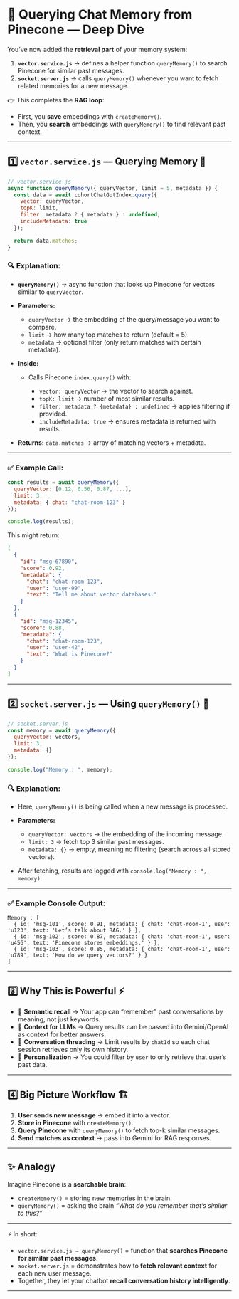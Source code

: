 
# 🔎 Querying Chat Memory from Pinecone — Deep Dive

You’ve now added the **retrieval part** of your memory system:

1. **`vector.service.js`** → defines a helper function `queryMemory()` to search Pinecone for similar past messages.
2. **`socket.server.js`** → calls `queryMemory()` whenever you want to fetch related memories for a new message.

👉 This completes the **RAG loop**:

* First, you **save** embeddings with `createMemory()`.
* Then, you **search** embeddings with `queryMemory()` to find relevant past context.

---

## 1️⃣ `vector.service.js` — Querying Memory 🧠

```js
// vector.service.js
async function queryMemory({ queryVector, limit = 5, metadata }) {
  const data = await cohortChatGptIndex.query({
    vector: queryVector,
    topK: limit,
    filter: metadata ? { metadata } : undefined,
    includeMetadata: true
  });

  return data.matches;
}
```

### 🔍 Explanation:

* **`queryMemory()`** → async function that looks up Pinecone for vectors similar to `queryVector`.

* **Parameters:**

  * `queryVector` → the embedding of the query/message you want to compare.
  * `limit` → how many top matches to return (default = 5).
  * `metadata` → optional filter (only return matches with certain metadata).

* **Inside:**

  * Calls Pinecone `index.query()` with:

    * `vector: queryVector` → the vector to search against.
    * `topK: limit` → number of most similar results.
    * `filter: metadata ? {metadata} : undefined` → applies filtering if provided.
    * `includeMetadata: true` → ensures metadata is returned with results.

* **Returns:** `data.matches` → array of matching vectors + metadata.

---

### ✅ Example Call:

```js
const results = await queryMemory({
  queryVector: [0.12, 0.56, 0.87, ...],
  limit: 3,
  metadata: { chat: "chat-room-123" }
});

console.log(results);
```

This might return:

```json
[
  {
    "id": "msg-67890",
    "score": 0.92,
    "metadata": {
      "chat": "chat-room-123",
      "user": "user-99",
      "text": "Tell me about vector databases."
    }
  },
  {
    "id": "msg-12345",
    "score": 0.88,
    "metadata": {
      "chat": "chat-room-123",
      "user": "user-42",
      "text": "What is Pinecone?"
    }
  }
]
```

---

## 2️⃣ `socket.server.js` — Using `queryMemory()` 💬

```js
// socket.server.js
const memory = await queryMemory({
  queryVector: vectors,
  limit: 3,
  metadata: {}
});

console.log("Memory : ", memory);
```

### 🔍 Explanation:

* Here, `queryMemory()` is being called when a new message is processed.

* **Parameters:**

  * `queryVector: vectors` → the embedding of the incoming message.
  * `limit: 3` → fetch top 3 similar past messages.
  * `metadata: {}` → empty, meaning no filtering (search across all stored vectors).

* After fetching, results are logged with `console.log("Memory : ", memory)`.

---

### ✅ Example Console Output:

```
Memory : [
  { id: 'msg-101', score: 0.91, metadata: { chat: 'chat-room-1', user: 'u123', text: 'Let’s talk about RAG.' } },
  { id: 'msg-102', score: 0.87, metadata: { chat: 'chat-room-1', user: 'u456', text: 'Pinecone stores embeddings.' } },
  { id: 'msg-103', score: 0.85, metadata: { chat: 'chat-room-1', user: 'u789', text: 'How do we query vectors?' } }
]
```

---

## 3️⃣ Why This is Powerful ⚡

* 🧠 **Semantic recall** → Your app can “remember” past conversations by meaning, not just keywords.
* 🔎 **Context for LLMs** → Query results can be passed into Gemini/OpenAI as context for better answers.
* 🧵 **Conversation threading** → Limit results by `chatId` so each chat session retrieves only its own history.
* 🎯 **Personalization** → You could filter by `user` to only retrieve that user’s past data.

---

## 4️⃣ Big Picture Workflow 🏗️

1. **User sends new message** → embed it into a vector.
2. **Store in Pinecone** with `createMemory()`.
3. **Query Pinecone** with `queryMemory()` to fetch top-k similar messages.
4. **Send matches as context** → pass into Gemini for RAG responses.

---

## ✨ Analogy

Imagine Pinecone is a **searchable brain**:

* `createMemory()` = storing new memories in the brain.
* `queryMemory()` = asking the brain *“What do you remember that’s similar to this?”*

---

⚡ In short:

* `vector.service.js → queryMemory()` = function that **searches Pinecone for similar past messages**.
* `socket.server.js` = demonstrates how to **fetch relevant context** for each new user message.
* Together, they let your chatbot **recall conversation history intelligently**.

---